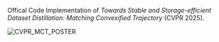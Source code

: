 Offical Code Implementation of _Towards Stable and Storage-efficient Dataset Distillation: Matching Convexified Trajectory_ (CVPR 2025).

![CVPR_MCT_POSTER](https://github.com/user-attachments/assets/6f5bb136-b08e-4c5e-8f20-7d221a60cce8)
